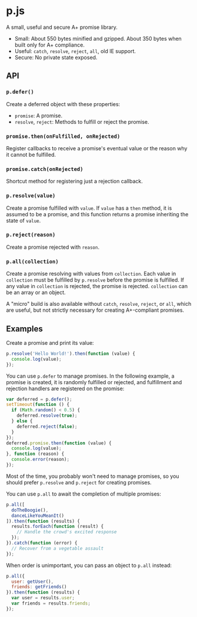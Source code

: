 # p.js

A small, useful and secure A+ promise library.

- Small: About 550 bytes minified and gzipped.  About 350 bytes when built only
  for A+ compliance.
- Useful: `catch`, `resolve`, `reject`, `all`, old IE support.
- Secure: No private state exposed.

## API

### `p.defer()`

Create a deferred object with these properties:

- `promise`: A promise.
- `resolve`, `reject`: Methods to fulfill or reject the promise.

### `promise.then(onFulfilled, onRejected)`

Register callbacks to receive a promise's eventual value or the reason why it
cannot be fulfilled.

### `promise.catch(onRejected)`

Shortcut method for registering just a rejection callback.

### `p.resolve(value)`

Create a promise fulfilled with `value`.  If `value` has a `then` method, it is
assumed to be a promise, and this function returns a promise inheriting the
state of `value`.

### `p.reject(reason)`

Create a promise rejected with `reason`.

### `p.all(collection)`

Create a promise resolving with values from `collection`.  Each value in
`collection` must be fulfilled by `p.resolve` before the promise is fulfilled.
If any value in `collection` is rejected, the promise is rejected. `collection`
can be an array or an object.

A "micro" build is also available without `catch`, `resolve`, `reject`, or
`all`, which are useful, but not strictly necessary for creating A+-compliant
promises.

## Examples

Create a promise and print its value:

```js
p.resolve('Hello World!').then(function (value) {
  console.log(value);
});
```

You can use `p.defer` to manage promises.  In the following example, a promise
is created, it is randomly fulfilled or rejected, and fulfillment and rejection
handlers are registered on the promise:

```js
var deferred = p.defer();
setTimeout(function () {
  if (Math.random() < 0.5) {
    deferred.resolve(true);
  } else {
    deferred.reject(false);
  }
});
deferred.promise.then(function (value) {
  console.log(value);
}, function (reason) {
  console.error(reason);
});
```

Most of the time, you probably won't need to manage promises, so you should
prefer `p.resolve` and `p.reject` for creating promises.

You can use `p.all` to await the completion of multiple promises:

```js
p.all([
  doTheBoogie(),
  danceLikeYouMeanIt()
]).then(function (results) {
  results.forEach(function (result) {
    // Handle the crowd's excited response
  });
}).catch(function (error) {
  // Recover from a vegetable assault
});
```

When order is unimportant, you can pass an object to `p.all` instead:

```js
p.all({
  user: getUser(),
  friends: getFriends()
}).then(function (results) {
  var user = results.user;
  var friends = results.friends;
});
```
